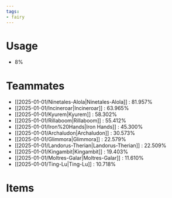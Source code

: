 ```yaml
---
tags:
- fairy
---
```

# Usage
- 8%
# Teammates
- [[2025-01-01/Ninetales-Alola|Ninetales-Alola]] : 81.957%
- [[2025-01-01/Incineroar|Incineroar]] : 63.965%
- [[2025-01-01/Kyurem|Kyurem]] : 58.302%
- [[2025-01-01/Rillaboom|Rillaboom]] : 55.412%
- [[2025-01-01/Iron%20Hands|Iron Hands]] : 45.300%
- [[2025-01-01/Archaludon|Archaludon]] : 30.573%
- [[2025-01-01/Glimmora|Glimmora]] : 22.579%
- [[2025-01-01/Landorus-Therian|Landorus-Therian]] : 22.509%
- [[2025-01-01/Kingambit|Kingambit]] : 19.403%
- [[2025-01-01/Moltres-Galar|Moltres-Galar]] : 11.610%
- [[2025-01-01/Ting-Lu|Ting-Lu]] : 10.718%
# Items